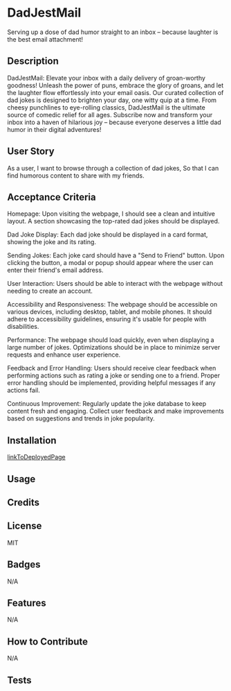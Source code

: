 # DadJestMail
Serving up a dose of dad humor straight to an inbox – because laughter is the best email attachment!

## Description 
DadJestMail: Elevate your inbox with a daily delivery of groan-worthy goodness! Unleash the power of puns, embrace the glory of groans, and let the laughter flow effortlessly into your email oasis. Our curated collection of dad jokes is designed to brighten your day, one witty quip at a time. From cheesy punchlines to eye-rolling classics, DadJestMail is the ultimate source of comedic relief for all ages. Subscribe now and transform your inbox into a haven of hilarious joy – because everyone deserves a little dad humor in their digital adventures!

## User Story
As a user,
I want to browse through a collection of dad jokes,
So that I can find humorous content to share with my friends.

## Acceptance Criteria
Homepage:
Upon visiting the webpage, I should see a clean and intuitive layout.
A section showcasing the top-rated dad jokes should be displayed.

Dad Joke Display:
Each dad joke should be displayed in a card format, showing the joke and its rating.


Sending Jokes:
Each joke card should have a "Send to Friend" button.
Upon clicking the button, a modal or popup should appear where the user can enter their friend's email address.

User Interaction:
Users should be able to interact with the webpage without needing to create an account.

Accessibility and Responsiveness:
The webpage should be accessible on various devices, including desktop, tablet, and mobile phones.
It should adhere to accessibility guidelines, ensuring it's usable for people with disabilities.

Performance:
The webpage should load quickly, even when displaying a large number of jokes.
Optimizations should be in place to minimize server requests and enhance user experience.

Feedback and Error Handling:
Users should receive clear feedback when performing actions such as rating a joke or sending one to a friend.
Proper error handling should be implemented, providing helpful messages if any actions fail.

Continuous Improvement:
Regularly update the joke database to keep content fresh and engaging.
Collect user feedback and make improvements based on suggestions and trends in joke popularity.

## Installation
[linkToDeployedPage]()

## Usage
<!-- screenshots -->

## Credits


## License

MIT

## Badges

N/A

## Features

N/A

## How to Contribute

N/A

## Tests